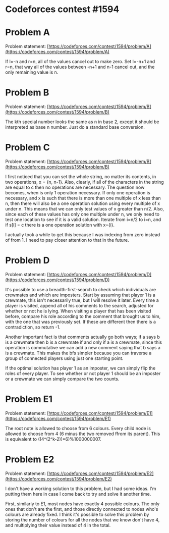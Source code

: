 # Codeforces contest #1594

# Problem A
Problem statement: [https://codeforces.com/contest/1594/problem/A](https://codeforces.com/contest/1594/problem/A)

If l=-n and r=n, all of the values cancel out to make zero. Set l=-n+1 and r=n, that way all of the values between -n+1 and n-1 cancel out, and the only remaining value is n.

# Problem B
Problem statement: [https://codeforces.com/contest/1594/problem/B](https://codeforces.com/contest/1594/problem/B)

The kth special number looks the same as n in base 2, except it should be interpreted as base n number. Just do a standard base conversion.

# Problem C
Problem statement: [https://codeforces.com/contest/1594/problem/B](https://codeforces.com/contest/1594/problem/B)

I first noticed that you can set the whole string, no matter its contents, in two operations, x = {n, n-1}. Also, clearly, if all of the characters in the string are equal to c then no operations are necessary. The question now becomes, when is only 1 operation necessary. If only one operation is necessary, and x is such that there is more than one multiple of x less than n, then there will also be a one operation solution using every multiple of x under n. This means that we can only test values of x greater than n/2. Also, since each of these values has only one multiple under n, we only need to test one location to see if it is a valid solution. Iterate from i=n/2 to i=n, and if s[i] = c there is a one operation solution with x={i}.

I actually took a while to get this because I was indexing from zero instead of from 1. I need to pay closer attention to that in the future.

# Problem D
Problem statement: [https://codeforces.com/contest/1594/problem/D](https://codeforces.com/contest/1594/problem/D)

It's possible to use a breadth-first-search to check which individuals are crewmates and which are imposters. Start by assuming that player 1 is a crewmate, this isn't necessarily true, but I will resolve it later. Every time a player is visited, append all of his comments to the search, adjusted for whether or not he is lying. When visiting a player that has been visited before, compare his role according to the comment that brought us to him, with the one that was previously set. If these are different then there is a contradiction, so return -1. 

Another important fact is that comments actually go both ways; if a says b is a crewmate then b is a crewmate if and only if a is a crewmate, since this operation is commutative we can add a new comment saying that b says a is a crewmate. This makes the bfs simpler because you can traverse a group of connected players using just one starting point.

If the optimal solution has player 1 as an imposter, we can simply flip the roles of every player. To see whether or not player 1 should be an imposter or a crewmate we can simply compare the two counts.

# Problem E1
Problem statement: [https://codeforces.com/contest/1594/problem/E1](https://codeforces.com/contest/1594/problem/E1)

The root note is allowed to choose from 6 colours. Every child node is allowed to choose from 4 (6 minus the two removed ffrom its parent). This is equivalent to ((4^(2^k-2))*6)%1000000007.

# Problem E2
Problem statement: [https://codeforces.com/contest/1594/problem/E2](https://codeforces.com/contest/1594/problem/E2)

I don't have a working solution to this problem, but I had some ideas. I'm putting them here in case I come back to try and solve it another time.

First, similarly to E1, most nodes have exactly 4 possible colours. The only ones that don't are the first, and those directly connected to nodes who's colours are already fixed. I think it's possible to solve this problem by storing the number of colours for all the nodes that we know don't have 4, and multiplying their value instead of 4 in the total.
